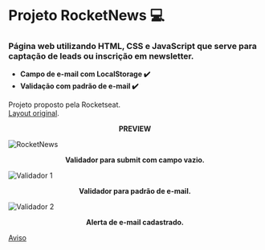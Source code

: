 # Projeto RocketNews :computer:  

<h3>Página web utilizando HTML, CSS e JavaScript que serve para captação de leads ou inscrição em newsletter.</h3>



- **Campo de e-mail com LocalStorage :heavy_check_mark:**
- **Validação com padrão de e-mail :heavy_check_mark:**

Projeto proposto pela Rocketseat. <br>
[Layout original](https://www.figma.com/file/OVTHLjc2hi3MSQiYm9BplU/DD-%2F-RocketNews/duplicate).

<p align="center">
  <strong>PREVIEW</strong><br />
</p>

![RocketNews](https://user-images.githubusercontent.com/87200550/187696627-3c3ce1eb-5674-4f26-a0e8-73a4ee537e55.png) <br>

<p align="center">
  <strong>Validador para submit com campo vazio.</strong><br/>
</p>

![Validador 1](https://user-images.githubusercontent.com/87200550/187813521-2f24dd9c-22c4-45b7-960c-3c7bc13b893d.png) <br>

<p align="center">
  <strong>Validador para padrão de e-mail.</strong><br/>
</p>

![Validador 2](https://user-images.githubusercontent.com/87200550/187813566-da29f41f-5aeb-46c4-a3f3-e8a944312616.png) <br>

<p align="center">
  <strong>Alerta de e-mail cadastrado.</strong><br/></p>

[Aviso](https://user-images.githubusercontent.com/87200550/187814009-04da518c-bd92-4b07-a4c9-fc952c24f6f6.webm)


